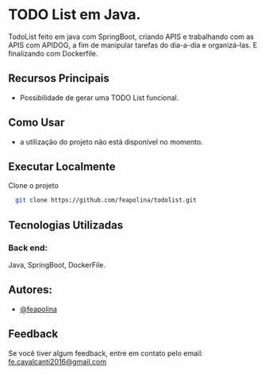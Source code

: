 # TODO List em Java.
 TodoList feito em java com SpringBoot, criando APIS e trabalhando com as APIS com APIDOG, a fim de manipular tarefas do dia-a-dia e organizá-las. E finalizando com Dockerfile.

## Recursos Principais
- Possibilidade de gerar uma TODO List funcional.

## Como Usar
- a utilização do projeto não está disponivel no momento.

## Executar Localmente

Clone o projeto

```bash
  git clone https://github.com/feapolina/todolist.git
```


## Tecnologias Utilizadas

### Back end:
Java, SpringBoot, DockerFile.


## Autores:

- [@feapolina](https://github.com/feapolina)

## Feedback

Se você tiver algum feedback, entre em contato pelo email: fe.cavalcanti2016@gmail.com
